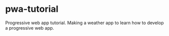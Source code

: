 # pwa-tutorial
Progressive web app tutorial. Making a weather app to learn how to develop a progressive web app.

